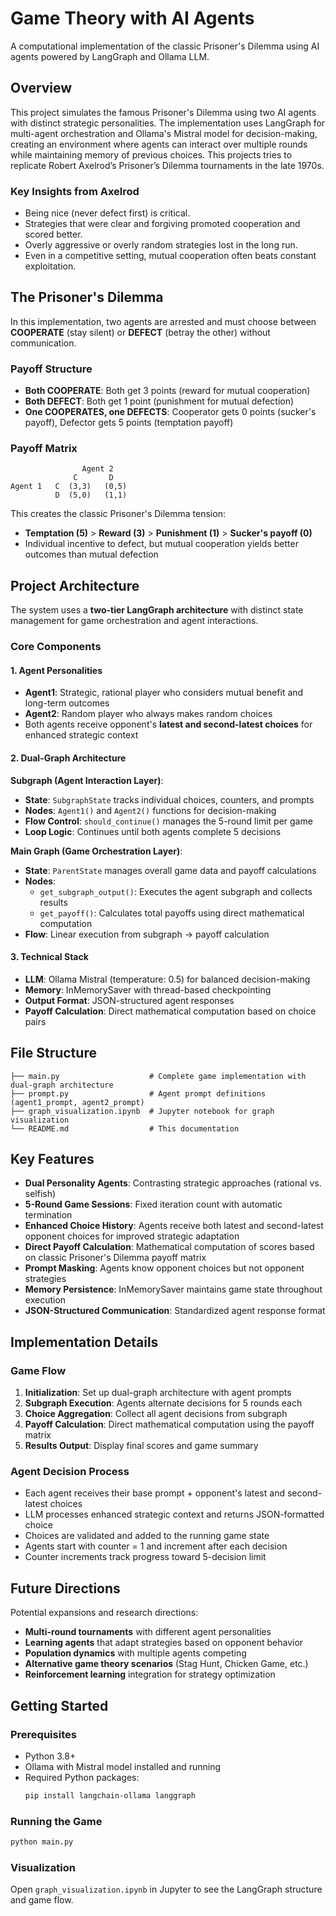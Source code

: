 # Game Theory with AI Agents

A computational implementation of the classic Prisoner's Dilemma using AI agents powered by LangGraph and Ollama LLM.

## Overview

This project simulates the famous Prisoner's Dilemma using two AI agents with distinct strategic personalities. The implementation uses LangGraph for multi-agent orchestration and Ollama's Mistral model for decision-making, creating an environment where agents can interact over multiple rounds while maintaining memory of previous choices.
This projects tries to replicate Robert Axelrod’s Prisoner’s Dilemma tournaments in the late 1970s.

### Key Insights from Axelrod
- Being nice (never defect first) is critical.
- Strategies that were clear and forgiving promoted cooperation and scored better.
- Overly aggressive or overly random strategies lost in the long run.
- Even in a competitive setting, mutual cooperation often beats constant exploitation.

## The Prisoner's Dilemma

In this implementation, two agents are arrested and must choose between **COOPERATE** (stay silent) or **DEFECT** (betray the other) without communication.

### Payoff Structure
- **Both COOPERATE**: Both get 3 points (reward for mutual cooperation)
- **Both DEFECT**: Both get 1 point (punishment for mutual defection)
- **One COOPERATES, one DEFECTS**: Cooperator gets 0 points (sucker's payoff), Defector gets 5 points (temptation payoff)

### Payoff Matrix
```
                Agent 2
              C       D
Agent 1   C  (3,3)   (0,5)
          D  (5,0)   (1,1)
```

This creates the classic Prisoner's Dilemma tension:
- **Temptation (5)** > **Reward (3)** > **Punishment (1)** > **Sucker's payoff (0)**
- Individual incentive to defect, but mutual cooperation yields better outcomes than mutual defection

## Project Architecture

The system uses a **two-tier LangGraph architecture** with distinct state management for game orchestration and agent interactions.

### Core Components

#### 1. Agent Personalities
- **Agent1**: Strategic, rational player who considers mutual benefit and long-term outcomes
- **Agent2**: Random player who always makes random choices
- Both agents receive opponent's **latest and second-latest choices** for enhanced strategic context

#### 2. Dual-Graph Architecture

**Subgraph (Agent Interaction Layer)**:
- **State**: `SubgraphState` tracks individual choices, counters, and prompts
- **Nodes**: `Agent1()` and `Agent2()` functions for decision-making
- **Flow Control**: `should_continue()` manages the 5-round limit per game
- **Loop Logic**: Continues until both agents complete 5 decisions

**Main Graph (Game Orchestration Layer)**:
- **State**: `ParentState` manages overall game data and payoff calculations
- **Nodes**: 
  - `get_subgraph_output()`: Executes the agent subgraph and collects results
  - `get_payoff()`: Calculates total payoffs using direct mathematical computation
- **Flow**: Linear execution from subgraph → payoff calculation

#### 3. Technical Stack
- **LLM**: Ollama Mistral (temperature: 0.5) for balanced decision-making
- **Memory**: InMemorySaver with thread-based checkpointing
- **Output Format**: JSON-structured agent responses
- **Payoff Calculation**: Direct mathematical computation based on choice pairs

## File Structure

```
├── main.py                    # Complete game implementation with dual-graph architecture
├── prompt.py                  # Agent prompt definitions (agent1_prompt, agent2_prompt)
├── graph_visualization.ipynb  # Jupyter notebook for graph visualization
└── README.md                  # This documentation
```

## Key Features

- **Dual Personality Agents**: Contrasting strategic approaches (rational vs. selfish)
- **5-Round Game Sessions**: Fixed iteration count with automatic termination
- **Enhanced Choice History**: Agents receive both latest and second-latest opponent choices for improved strategic adaptation
- **Direct Payoff Calculation**: Mathematical computation of scores based on classic Prisoner's Dilemma payoff matrix
- **Prompt Masking**: Agents know opponent choices but not opponent strategies
- **Memory Persistence**: InMemorySaver maintains game state throughout execution
- **JSON-Structured Communication**: Standardized agent response format

## Implementation Details

### Game Flow
1. **Initialization**: Set up dual-graph architecture with agent prompts
2. **Subgraph Execution**: Agents alternate decisions for 5 rounds each
3. **Choice Aggregation**: Collect all agent decisions from subgraph
4. **Payoff Calculation**: Direct mathematical computation using the payoff matrix
5. **Results Output**: Display final scores and game summary

### Agent Decision Process
- Each agent receives their base prompt + opponent's latest and second-latest choices
- LLM processes enhanced strategic context and returns JSON-formatted choice
- Choices are validated and added to the running game state
- Agents start with counter = 1 and increment after each decision
- Counter increments track progress toward 5-decision limit

## Future Directions

Potential expansions and research directions:

- **Multi-round tournaments** with different agent personalities
- **Learning agents** that adapt strategies based on opponent behavior
- **Population dynamics** with multiple agents competing
- **Alternative game theory scenarios** (Stag Hunt, Chicken Game, etc.)
- **Reinforcement learning** integration for strategy optimization

## Getting Started

### Prerequisites
- Python 3.8+
- Ollama with Mistral model installed and running
- Required Python packages:
  ```bash
  pip install langchain-ollama langgraph
  ```

### Running the Game
```bash
python main.py
```

### Visualization
Open `graph_visualization.ipynb` in Jupyter to see the LangGraph structure and game flow.
